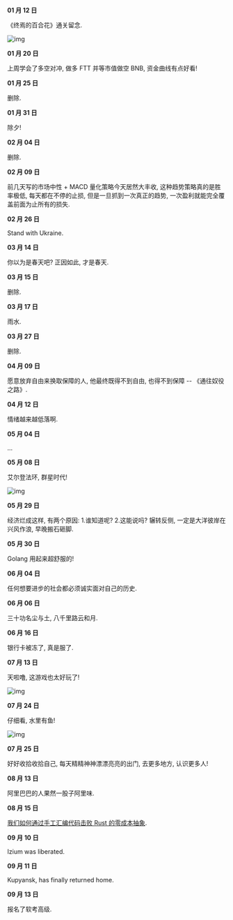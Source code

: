 **01 月 12 日**

《终焉的百合花》通关留念.

![img](/img/diary/2022/ender_lilies.png)

**01 月 20 日**

上周学会了多空对冲, 做多 FTT 并等市值做空 BNB, 资金曲线有点好看!

**01 月 25 日**

删除.

**01 月 31 日**

除夕!

**02 月 04 日**

删除.

**02 月 09 日**

前几天写的市场中性 + MACD 量化策略今天居然大丰收, 这种趋势策略真的是胜率极低, 每天都在不停的止损, 但是一旦抓到一次真正的趋势, 一次盈利就能完全覆盖前面为止所有的损失.

**02 月 26 日**

Stand with Ukraine.

**03 月 14 日**

你以为是春天吧? 正因如此, 才是春天.

**03 月 15 日**

删除.

**03 月 17 日**

雨水.

**03 月 27 日**

删除.

**04 月 09 日**

愿意放弃自由来换取保障的人, 他最终既得不到自由, 也得不到保障 -- 《通往奴役之路》.

**04 月 12 日**

情绪越来越低落啊.

**05 月 04 日**

...

**05 月 08 日**

艾尔登法环, 群星时代!

![img](/img/diary/2022/age_of_stars.png)

**05 月 29 日**

经济烂成这样, 有两个原因: 1.谁知道呢? 2.这能说吗? 辗转反侧, 一定是大洋彼岸在兴风作浪, 早晚搬石砸脚.

**05 月 30 日**

Golang 用起来超舒服的!

**06 月 04 日**

任何想要进步的社会都必须诚实面对自己的历史.

**06 月 06 日**

三十功名尘与土, 八千里路云和月.

**06 月 16 日**

银行卡被冻了, 真是服了.

**07 月 13 日**

天啦噜, 这游戏也太好玩了!

![img](/img/diary/2022/ai_the_somnium_files_nirvana_initiative.jpg)

**07 月 24 日**

仔细看, 水里有鱼!

![img](/img/diary/2022/shen_long_chuan.jpg)

**07 月 25 日**

好好收拾收拾自己, 每天精精神神漂漂亮亮的出门, 去更多地方, 认识更多人!

**08 月 13 日**

阿里巴巴的人果然一股子阿里味.

**08 月 15 日**

[我们如何通过手工汇编代码击败 Rust 的零成本抽象](https://www.bilibili.com/video/BV1Ve4y1D7Ew/?spm_id_from=333.788).

**09 月 10 日**

Izium was liberated.

**09 月 11 日**

Kupyansk, has finally returned home.

**09 月 13 日**

报名了软考高级.
